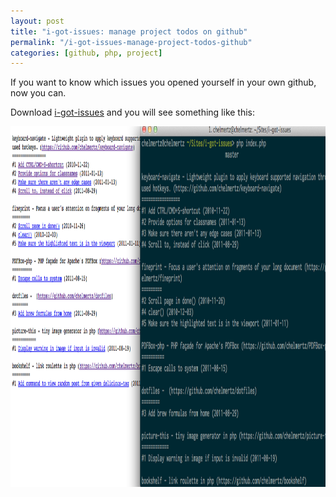 ```yaml
---
layout: post
title: "i-got-issues: manage project todos on github"
permalink: "/i-got-issues-manage-project-todos-github"
categories: [github, php, project]
---
```


If you want to know which issues you opened yourself in your own github, now you can.

Download <a href="https://github.com/chelmertz/i-got-issues">i-got-issues</a> and you will see something like this:
<p style="text-align: center;"><img class="aligncenter" src="https://github.com/chelmertz/i-got-issues/raw/master/demo.png" alt="demo image" width="1115" height="577" /></p>
